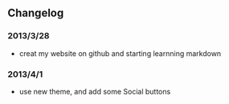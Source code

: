 ## Changelog

### 2013/3/28  
- creat my website on github and starting learnning markdown

### 2013/4/1
- use new theme, and add some Social buttons
